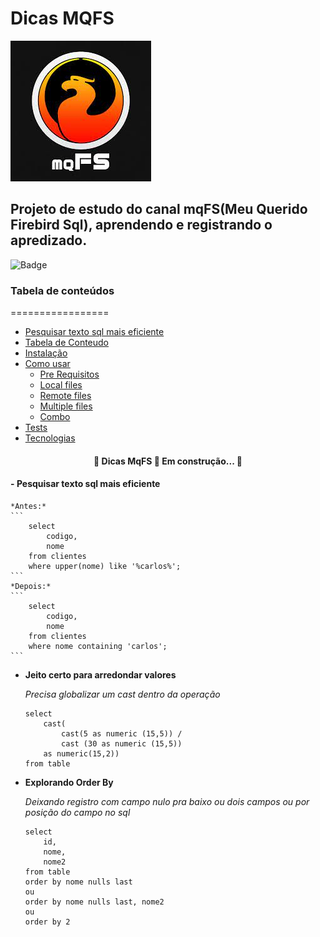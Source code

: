 
# Dicas MQFS
![](/src/mqfs.jpg)

## Projeto de estudo do canal mqFS(Meu Querido Firebird Sql), aprendendo e registrando o apredizado.

![Badge](https://img.shields.io/badge/Blog-Rocketseat-%237159c1?style=for-the-badge&logo=ghost)

### Tabela de conteúdos
=================
<!--ts-->
   * [Pesquisar texto sql mais eficiente](#Pesquisar-texto-sql-mais-eficiente)
   * [Tabela de Conteudo](#tabela-de-conteudo)
   * [Instalação](#instalacao)
   * [Como usar](#como-usar)
      * [Pre Requisitos](#pre-requisitos)
      * [Local files](#local-files)
      * [Remote files](#remote-files)
      * [Multiple files](#multiple-files)
      * [Combo](#combo)
   * [Tests](#testes)
   * [Tecnologias](#tecnologias)
<!--te-->

<h4 align="center"> 
	🚧  Dicas MqFS 🚀 Em construção...  🚧
</h4>

#### - **Pesquisar texto sql mais eficiente**

    *Antes:*
    ```
        select 
            codigo, 
            nome 
        from clientes 
        where upper(nome) like '%carlos%';
    ```
    *Depois:* 
    ```
        select 
            codigo, 
            nome 
        from clientes 
        where nome containing 'carlos';
    ```

- **Jeito certo para arredondar valores**

    *Precisa globalizar um cast dentro da operação*
    ```
    select
        cast(
            cast(5 as numeric (15,5)) / 
            cast (30 as numeric (15,5))
        as numeric(15,2))
    from table
    ```

- **Explorando Order By**

    *Deixando registro com campo nulo pra baixo ou dois campos ou por posição do campo no sql*
    ```
    select
        id,
        nome,
        nome2
    from table
    order by nome nulls last
    ou
    order by nome nulls last, nome2
    ou
    order by 2
    ```
